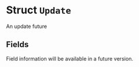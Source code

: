 # Struct `Update`

An update future

## Fields

Field information will be available in a future version.

